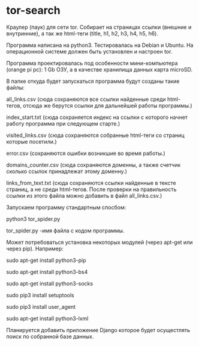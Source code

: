 # tor-search
Краулер (паук) для сети tor. Собирает на страницах ссылки (внешние и внутринние), а так же html-теги (title, h1, h2, h3, h4, h5, h6). 

Программа написана на python3. Тестировалась на Debian и Ubuntu. На операционной системе должен быть установлен и настроен tor.

Программа проектировалась под особенности мини-компьютера (orange pi pc): 1 Gb ОЗУ, а в качестве хранилища данных карта microSD. 

В папке откуда будет запускаться программа будут созданы такие файлы:

 all_links.csv  (сюда сохраняются все ссылки найденные среди html-тегов, отсюда же берутся ссылки для дальнейшей работы программы.) 
 
 index_start.txt (сюда сохраняется индекс на ссылки с которого начнет работу программа при следующем старте.) 
 
 visited_links.csv (сюда сохраняются собранные html-теги со страниц которые посетили.) 
 
 error.csv (сохраняются ошибки возникшие во время работы.) 
 
 domains_counter.csv (сюда сохраняются доменны, а также счетчик сколько ссылок принадлежат этому доменну.) 
 
 links_from_text.txt (сюда сохраняются ссылки найденные в тексте страниц, а не среди html-тегов. После проверки на правильность ссылки из этого файла можно добавить в файл all_links.csv.) 


Запускаем программу стандартным спосбом: 

python3 tor_spider.py

tor_spider.py -имя файла с кодом программы.


Может потребоваться установка некоторых модулей (через apt-get или через pip). Например:

sudo apt-get install python3-pip

sudo apt-get install python3-bs4

sudo apt-get install python3-socks

sudo pip3 install setuptools

sudo pip3 install user_agent

sudo apt-get install python3-lxml

Планируется добавить приложение Django которое будет осущестлять поиск по собранной базе данных.

